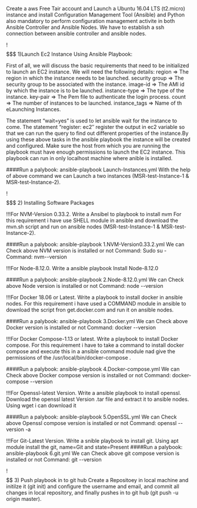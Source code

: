 Create a aws Free Tair account and Launch a Ubuntu 16.04 LTS (t2.micro) instance and install Configuration Management Tool (Ansible) and Python also mandatory to perform configuration management activite in both Ansible Controller and Ansible Nodes. We have to establish a ssh connection between ansible controller and ansible nodes.

!$$$$$$$
1)Launch Ec2 Instance Using Ansible Playbook:

First of all, we will discuss the basic requirements that need to be initialized to launch an EC2 instance. We will need the following details:
        region => The region in which the instance needs to be launched.
        security group => The security group to be associated with the instance.
        image-id => The AMI id by which the instance is to be launched.
        instance-type => The type of the instance.
        key-pair => The Pem file to authenticate the login process.
        count => The number of instances to be launched.
        instance_tags => Name of th eLaunching Instances.
        
The statement “wait=yes” is used to let ansible wait for the instance to come. The statement “register: ec2″ register the output in ec2
variable so that we can run the query to find out different properties of the instance.By using these above tasks in the  ansible playbook
the instance will be created and configured. Make sure the host from which you are running the playbook must have enough permissions to
launch the EC2 instance. This playbook can run in only localhost machine where anible is installed.

####Run a palybook: ansible-playbook Launch-Instances.yml
With the help of above command we can Launch a two instances (MSR-test-Instance-1 & MSR-test-Instance-2).

!$$$$$$$
2) Installing Software Packages

!!!For NVM-Version 0.33.2. Write a Ansibel to playbook to install nvm For this requirement i have use SHELL module in ansible and download the mvn.sh script and run on ansible nodes (MSR-test-Instance-1 & MSR-test-Instance-2). 

####Run a palybook: ansible-playbook 1.NVM-Version0.33.2.yml
We can Check above NVM version is installed or not
Command: Sudo su -
Command: nvm--version 

!!!For Node-8.12.0. Write a ansible playbook Install Node-8.12.0

####Run a palybook: ansible-playbook 2.Node-8.12.0.yml
We can Check above Node version is installed or not
Command: node --version

!!!For Docker 18.06 or Latest. Write a playbook to install docker in ansible nodes. For this requirement i have used a COMMAND module in ansible to download the script fron get.docker.com and run it on ansible nodes.

####Run a palybook: ansible-playbook 3.Docker.yml
We can Check above Docker version is installed or not
Command: docker --version

!!!For Docker Compose-1.13 or latest. Write a playbook to install Docker compose. For this requirement i have to take a command to install docker compose and execute this in a ansible command module nad give the permissions of the /usr/local/bin/docker-compose .

####Run a palybook: ansible-playbook 4.Docker-compose.yml
We can Check above Docker compose version is installed or not
Command: docker-compose --version

!!!For Openssl-latest Version. Write a ansible playbook to install openssl. Download the openssl latest Version .tar file and extract it to ansible nodes. Using wget i can download it

####Run a palybook: ansible-playbook 5.OpenSSL.yml
We can Check above Openssl compose version is installed or not
Command: openssl --version -a

!!!For Git-Latest Version. Write a snible playbook to install git. Using apt module install the git, name=Git and state=Present
####Run a palybook: ansible-playbook 6.git.yml
We can Check above git compose version is installed or not
Command: git --version

!$$$$$$
3) Push playbook in to git hub
Create a Repositoey in local machine and initilze it (git init) and configure the username and email, and commit all changes in local repository, and finally pushes in to git hub (git push -u origin master).










        
